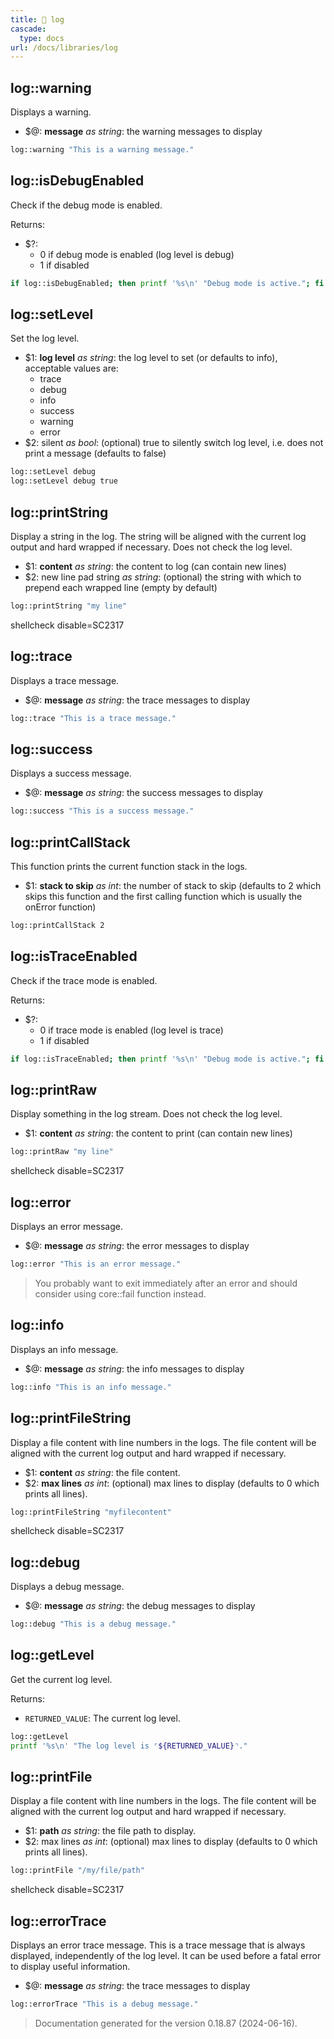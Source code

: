 ```yaml
---
title: 📂 log
cascade:
  type: docs
url: /docs/libraries/log
---
```


## log::warning

Displays a warning.

- $@: **message** _as string_:
     the warning messages to display

```bash
log::warning "This is a warning message."
```


## log::isDebugEnabled

Check if the debug mode is enabled.

Returns:

- $?:
  - 0 if debug mode is enabled (log level is debug)
  - 1 if disabled

```bash
if log::isDebugEnabled; then printf '%s\n' "Debug mode is active."; fi
```


## log::setLevel

Set the log level.

- $1: **log level** _as string_:
     the log level to set (or defaults to info), acceptable values are:
  - trace
  - debug
  - info
  - success
  - warning
  - error
- $2: silent _as bool_:
     (optional) true to silently switch log level, i.e. does not print a message
     (defaults to false)

```bash
log::setLevel debug
log::setLevel debug true
```


## log::printString

Display a string in the log.
The string will be aligned with the current log output and hard wrapped if necessary.
Does not check the log level.

- $1: **content** _as string_:
     the content to log (can contain new lines)
- $2: new line pad string _as string_:
     (optional) the string with which to prepend each wrapped line
     (empty by default)

```bash
log::printString "my line"
```
shellcheck disable=SC2317


## log::trace

Displays a trace message.

- $@: **message** _as string_:
     the trace messages to display

```bash
log::trace "This is a trace message."
```


## log::success

Displays a success message.

- $@: **message** _as string_:
     the success messages to display

```bash
log::success "This is a success message."
```


## log::printCallStack

This function prints the current function stack in the logs.

- $1: **stack to skip** _as int_:
     the number of stack to skip (defaults to 2 which skips this function
      and the first calling function which is usually the onError function)

```bash
log::printCallStack 2
```


## log::isTraceEnabled

Check if the trace mode is enabled.

Returns:

- $?:
  - 0 if trace mode is enabled (log level is trace)
  - 1 if disabled

```bash
if log::isTraceEnabled; then printf '%s\n' "Debug mode is active."; fi
```


## log::printRaw

Display something in the log stream.
Does not check the log level.

- $1: **content** _as string_:
     the content to print (can contain new lines)

```bash
log::printRaw "my line"
```
shellcheck disable=SC2317


## log::error

Displays an error message.

- $@: **message** _as string_:
     the error messages to display

```bash
log::error "This is an error message."
```

> You probably want to exit immediately after an error and should consider using core::fail function instead.


## log::info

Displays an info message.

- $@: **message** _as string_:
     the info messages to display

```bash
log::info "This is an info message."
```


## log::printFileString

Display a file content with line numbers in the logs.
The file content will be aligned with the current log output and hard wrapped if necessary.

- $1: **content** _as string_:
     the file content.
- $2: **max lines** _as int_:
     (optional) max lines to display (defaults to 0 which prints all lines).

```bash
log::printFileString "myfilecontent"
```
shellcheck disable=SC2317


## log::debug

Displays a debug message.

- $@: **message** _as string_:
     the debug messages to display

```bash
log::debug "This is a debug message."
```


## log::getLevel

Get the current log level.

Returns:

- `RETURNED_VALUE`: The current log level.

```bash
log::getLevel
printf '%s\n' "The log level is ⌜${RETURNED_VALUE}⌝."
```


## log::printFile

Display a file content with line numbers in the logs.
The file content will be aligned with the current log output and hard wrapped if necessary.

- $1: **path** _as string_:
     the file path to display.
- $2: max lines _as int_:
     (optional) max lines to display (defaults to 0 which prints all lines).

```bash
log::printFile "/my/file/path"
```
shellcheck disable=SC2317


## log::errorTrace

Displays an error trace message.
This is a trace message that is always displayed, independently of the log level.
It can be used before a fatal error to display useful information.

- $@: **message** _as string_:
     the trace messages to display

```bash
log::errorTrace "This is a debug message."
```




> Documentation generated for the version 0.18.87 (2024-06-16).
